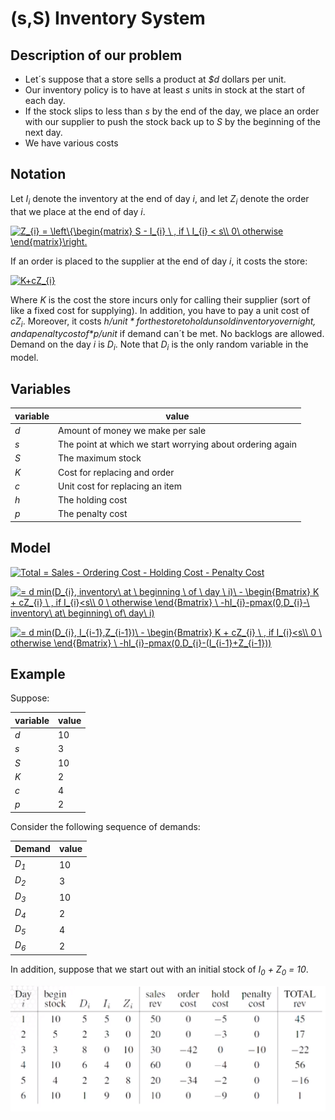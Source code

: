 # (s,S) Inventory System

## Description of our problem
* Let´s suppose that a store sells a product at *$d* dollars per unit.
* Our inventory policy is to have at least *s* units in stock at the start of each day.
* If the stock slips to less than *s* by the end of the day, we place an order with our supplier to
push the stock back up to *S* by the beginning of the next day.
* We have various costs

## Notation
Let *I<sub>i</sub>* denote the inventory at the end of day *i*, and let *Z<sub>i</sub>* denote the
order that we place at the end of day *i*.

<a href="https://www.codecogs.com/eqnedit.php?latex=Z_{i}&space;=&space;\left\{\begin{matrix}&space;S&space;-&space;I_{i}&space;\&space;,&space;if&space;\&space;I_{i}&space;<&space;s\\&space;0\&space;otherwise&space;\end{matrix}\right." target="_blank"><img src="https://latex.codecogs.com/gif.latex?Z_{i}&space;=&space;\left\{\begin{matrix}&space;S&space;-&space;I_{i}&space;\&space;,&space;if&space;\&space;I_{i}&space;<&space;s\\&space;0\&space;otherwise&space;\end{matrix}\right." title="Z_{i} = \left\{\begin{matrix} S - I_{i} \ , if \ I_{i} < s\\ 0\ otherwise \end{matrix}\right." /></a>

If an order is placed to the supplier at the end of day *i*, it costs the store:

<a href="https://www.codecogs.com/eqnedit.php?latex=K&plus;cZ_{i}" target="_blank"><img src="https://latex.codecogs.com/gif.latex?K&plus;cZ_{i}" title="K+cZ_{i}" /></a>

Where *K* is the cost the store incurs only for calling their supplier (sort of like a fixed cost for
supplying). In addition, you have to pay a unit cost of *cZ<sub>i</sub>*. Moreover, it costs *$h/unit* for the store to hold unsold inventory overnight, and a penalty cost of *$p/unit*
if demand can´t be met. No backlogs are allowed. Demand on the day *i* is *D<sub>i</sub>*. Note that
*D<sub>i</sub>* is the only random variable in the model.

## Variables

|variable|value|
|--------|-----|
|*d*     |Amount of money we make per sale   |
|*s*     |The point at which we start worrying about ordering again    |
|*S*     |The maximum stock   |
|*K*     |Cost for replacing and order     |
|*c*     |Unit cost for replacing an item    |
|*h*     |The holding cost    |
|*p*     |The penalty cost    |

## Model
<a href="https://www.codecogs.com/eqnedit.php?latex=Total&space;=&space;Sales&space;-&space;Ordering&space;Cost&space;-&space;Holding&space;Cost&space;-&space;Penalty&space;Cost" target="_blank"><img src="https://latex.codecogs.com/gif.latex?Total&space;=&space;Sales&space;-&space;Ordering&space;Cost&space;-&space;Holding&space;Cost&space;-&space;Penalty&space;Cost" title="Total = Sales - Ordering Cost - Holding Cost - Penalty Cost" /></a>

<a href="https://www.codecogs.com/eqnedit.php?latex==&space;d&space;min(D_{i},&space;inventory\&space;at&space;\&space;beginning&space;\&space;of&space;\&space;day&space;\&space;i)\&space;-&space;\begin{Bmatrix}&space;K&space;&plus;&space;cZ_{i}&space;\&space;,&space;if&space;I_{i}<s\\&space;0&space;\&space;otherwise&space;\end{Bmatrix}&space;\&space;-hI_{i}-pmax(0,D_{i}-\&space;inventory\&space;at\&space;beginning\&space;of\&space;day\&space;i)" target="_blank"><img src="https://latex.codecogs.com/gif.latex?=&space;d&space;min(D_{i},&space;inventory\&space;at&space;\&space;beginning&space;\&space;of&space;\&space;day&space;\&space;i)\&space;-&space;\begin{Bmatrix}&space;K&space;&plus;&space;cZ_{i}&space;\&space;,&space;if&space;I_{i}<s\\&space;0&space;\&space;otherwise&space;\end{Bmatrix}&space;\&space;-hI_{i}-pmax(0,D_{i}-\&space;inventory\&space;at\&space;beginning\&space;of\&space;day\&space;i)" title="= d min(D_{i}, inventory\ at \ beginning \ of \ day \ i)\ - \begin{Bmatrix} K + cZ_{i} \ , if I_{i}<s\\ 0 \ otherwise \end{Bmatrix} \ -hI_{i}-pmax(0,D_{i}-\ inventory\ at\ beginning\ of\ day\ i)" /></a>

<a href="https://www.codecogs.com/eqnedit.php?latex==&space;d&space;min(D_{i},&space;I_{i-1},Z_{i-1})\&space;-&space;\begin{Bmatrix}&space;K&space;&plus;&space;cZ_{i}&space;\&space;,&space;if&space;I_{i}<s\\&space;0&space;\&space;otherwise&space;\end{Bmatrix}&space;\&space;-hI_{i}-pmax(0,D_{i}-(I_{i-1}&plus;Z_{i-1}))" target="_blank"><img src="https://latex.codecogs.com/gif.latex?=&space;d&space;min(D_{i},&space;I_{i-1},Z_{i-1})\&space;-&space;\begin{Bmatrix}&space;K&space;&plus;&space;cZ_{i}&space;\&space;,&space;if&space;I_{i}<s\\&space;0&space;\&space;otherwise&space;\end{Bmatrix}&space;\&space;-hI_{i}-pmax(0,D_{i}-(I_{i-1}&plus;Z_{i-1}))" title="= d min(D_{i}, I_{i-1},Z_{i-1})\ - \begin{Bmatrix} K + cZ_{i} \ , if I_{i}<s\\ 0 \ otherwise \end{Bmatrix} \ -hI_{i}-pmax(0,D_{i}-(I_{i-1}+Z_{i-1}))" /></a>

## Example
Suppose:

|variable|value|
|--------|-----|
|*d*     |10   |
|*s*     |3    |
|*S*     |10   |
|*K*     |2    |
|*c*     |4    |
|*p*     |2    |

Consider the following sequence of demands:

|Demand         |value|
|---------------|-----|
|*D<sub>1</sub>*|10   |
|*D<sub>2</sub>*|3    |
|*D<sub>3</sub>*|10   |
|*D<sub>4</sub>*|2    |
|*D<sub>5</sub>*|4    |
|*D<sub>6</sub>*|2    |

In addition, suppose that we start out with an initial stock of *I<sub>0</sub> + Z<sub>0</sub> = 10*.

![Example](sS_model_example1.png)





